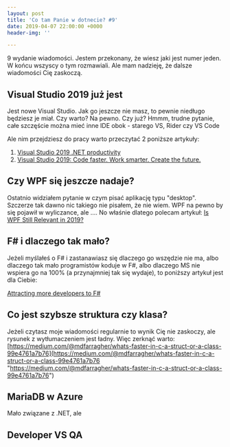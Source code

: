 ```yaml
---
layout: post
title: 'Co tam Panie w dotnecie? #9'
date: 2019-04-07 22:00:00 +0000
header-img: ''

---
```

9 wydanie wiadomości. Jestem przekonany, że wiesz jaki jest numer jeden. W końcu wszyscy o tym rozmawiali. Ale mam nadzieję, że dalsze wiadomości Cię zaskoczą.

## Visual Studio 2019 już jest

Jest nowe Visual Studio. Jak go jeszcze nie masz, to pewnie niedługo będziesz je miał. Czy warto? Na pewno. Czy już? Hmmm, trudne pytanie, całe szczęście można mieć inne IDE obok - starego VS, Rider czy VS Code

Ale nim przejdziesz do pracy warto przeczytać 2 poniższe artykuły:

1. [Visual Studio 2019 .NET productivity](https://devblogs.microsoft.com/dotnet/visual-studio-2019-net-productivity-2/)
2. [Visual Studio 2019: Code faster. Work smarter. Create the future.](https://devblogs.microsoft.com/visualstudio/visual-studio-2019-code-faster-work-smarter-create-the-future/)

## Czy WPF się jeszcze nadaje?

Ostatnio widziałem pytanie w czym pisać aplikację typu "desktop". Szczerze tak dawno nic takiego nie pisałem, że nie wiem. WPF na pewno by się pojawił w wyliczance, ale .... No właśnie dlatego polecam artykuł: [Is WPF Still Relevant in 2019?](https://www.claudiobernasconi.ch/2019/01/30/is-wpf-still-relevant-in-2019/)

## F# i dlaczego tak mało?

Jeżeli myślałeś o F# i zastanawiasz się dlaczego go wszędzie nie ma, albo dlaczego tak mało programistów koduje w F#, albo dlaczego MS nie wspiera go na 100% (a przynajmniej tak się wydaje), to poniższy artykuł jest dla Ciebie:

[Attracting more developers to F#](https://ericsink.com/entries/fsharp_incremental.html)

## Co jest szybsze struktura czy klasa?

Jeżeli czytasz moje wiadomości regularnie to wynik Cię nie zaskoczy, ale rysunek z wytłumaczeniem jest ładny. Więc zerknąć warto: [https://medium.com/@mdfarragher/whats-faster-in-c-a-struct-or-a-class-99e4761a7b76](https://medium.com/@mdfarragher/whats-faster-in-c-a-struct-or-a-class-99e4761a7b76 "https://medium.com/@mdfarragher/whats-faster-in-c-a-struct-or-a-class-99e4761a7b76")

## MariaDB w Azure

Mało związane z .NET, ale 

## Developer VS QA